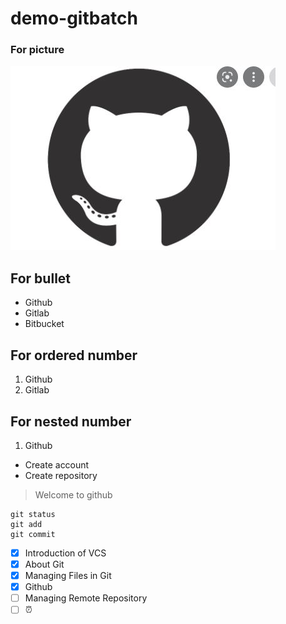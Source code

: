 # demo-gitbatch

### For picture
![This is an image](github-new.JPG)
## For bullet
- Github
- Gitlab
- Bitbucket

## For ordered number
1. Github
2. Gitlab

## For nested number
1. Github
  - Create account
  - Create repository

> Welcome to github

```
git status
git add
git commit
```
- [x] Introduction of VCS
- [x] About Git
- [x] Managing Files in Git
- [x] Github
- [ ] Managing Remote Repository
- [ ] ⏰

